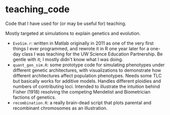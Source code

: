 # teaching_code
Code that I have used for (or may be useful for) teaching.

Mostly targeted at simulations to explain genetics and evolution.

* `EvoSim.r`: written in Matlab originally in 2011 as one of the very first things I ever programmed, and rewrote it in R one year later for a one-day class I was teaching for the UW Science Education Partnership. Be gentle with it; I mostly didn't know what I was doing.
* `quant_gen_sim.R`: some prototype code for simulating phenotypes under different genetic architectures, with visualizations to demonstrate how different architectures affect population phenotypes. Needs some TLC but basically works for additive models. Handles different ploidies and numbers of contributing loci. Intended to illustrate the intuition behind Fisher (1918) resolving the competing Mendelist and Biometrician factions of genetics.
* `recombination.R`: a really brain-dead script that plots parental and recombinant chromosomes as an illustration.
